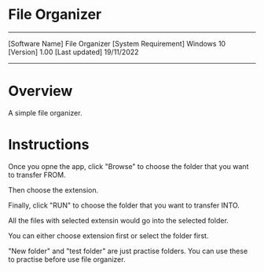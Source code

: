 # File Organizer 

----------------------------------------

[Software Name] File Organizer
[System Requirement] Windows 10
[Version] 1.00
[Last updated] 19/11/2022

----------------------------------------

# Overview

A simple file organizer.

# Instructions

Once you opne the app, click "Browse" to choose the folder that you want to transfer FROM. 

Then choose the extension.

Finally, click "RUN" to choose the folder that you want to transfer INTO.

All the files with selected extensin would go into the selected folder.

You can either choose extension first or select the folder first.

"New folder" and "test folder" are just practise folders. You can use these to practise before use file organizer.
